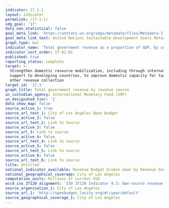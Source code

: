 ```yaml
---
indicator: 17.1.1
layout: indicator
permalink: /17-1-1/
sdg_goal: '17'
data_non_statistical: false
goal_meta_link: 'https://unstats.un.org/sdgs/metadata/files/Metadata-17-01-01.pdf'
goal_meta_link_text: United Nations Sustainable Development Goals Metadata (PDF 469 KB)
graph_type: bar
indicator_name: 'Total government revenue as a proportion of GDP, by source'
indicator_sort_order: 17-01-01
published: true
reporting_status: complete
target: >-
  Strengthen domestic resource mobilization, including through international
  support to developing countries, to improve domestic capacity for tax and
  other revenue collection
target_id: '17.1'
graph_title: Total government revenue by revenue source
un_custodian_agency: International Monetary Fund (IMF)
un_designated_tier: '1'
data_show_map: false
source_active_1: true
source_url_text_1: City of Los Angeles Open Budget
source_active_2: false
source_url_text_2: Link to Source
source_active_3: false
source_url_3: Link to source
source_active_4: false
source_url_text_4: Link to source
source_active_5: false
source_url_text_5: Link to source
source_active_6: false
source_url_text_6: Link to source
title: Untitled
national_indicator_available: Revenue Budget broken down by Revenue Source
national_geographical_coverage: City of Los Angeles
computation_units: Millions of current USD
wccd_iso_37120_alignment: 'ISO 37120 Indicator 9.3: Own-source revenue as a percentage of total revenues'
source_organisation_1: City of Los Angeles
source_url_1: 'http://openbudget.lacity.org/#!/year/default'
source_geographical_coverage_1: City of Los Angeles
---
```

